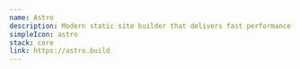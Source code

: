 ```yaml
---
name: Astro
description: Modern static site builder that delivers fast performance by shipping minimal JavaScript, leveraging server-side rendering, and optimizing assets.
simpleIcon: astro
stack: core
link: https://astro.build
---
```

